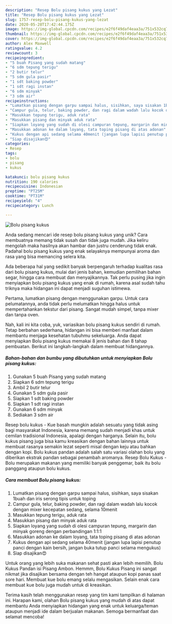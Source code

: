 ```yaml
---
description: "Resep Bolu pisang kukus yang Lezat"
title: "Resep Bolu pisang kukus yang Lezat"
slug: 1757-resep-bolu-pisang-kukus-yang-lezat
date: 2020-05-28T17:42:44.175Z
image: https://img-global.cpcdn.com/recipes/e2f6f49daf4eaa3a/751x532cq70/bolu-pisang-kukus-foto-resep-utama.jpg
thumbnail: https://img-global.cpcdn.com/recipes/e2f6f49daf4eaa3a/751x532cq70/bolu-pisang-kukus-foto-resep-utama.jpg
cover: https://img-global.cpcdn.com/recipes/e2f6f49daf4eaa3a/751x532cq70/bolu-pisang-kukus-foto-resep-utama.jpg
author: Alex Maxwell
ratingvalue: 4.2
reviewcount: 3
recipeingredient:
- "5 buah Pisang yang sudah matang"
- "6 sdm tepung terigu"
- "2 butir telur"
- "5 sdm gula pasir"
- "1 sdt baking powder"
- "1 sdt ragi instan"
- "6 sdm minyak"
- "3 sdm air"
recipeinstructions:
- "Lumatkan pisang dengan garpu sampai halus, sisihkan, saya sisakan 1buah dan iris serong tipis untuk toping"
- "Campur gula, telur, baking powder, dan ragi dalam wadah lalu kocok dengan mixer kecepatan sedang, selama 10menit"
- "Masukkan tepung terigu, aduk rata"
- "Masukkan pisang dan minyak aduk rata"
- "Siapkan loyang yang sudah di olesi campuran tepung, margarin dan minyak goreng dengan perbandingan 1:1:1"
- "Masukkan adonan ke dalam loyang, tata toping pisang di atas adonan"
- "Kukus dengan api sedang selama 40menit (jangan lupa lapisi penutup panci dengan kain bersih, jangan buka tutup panci selama mengukus)"
- "Siap disajikan😍"
categories:
- Resep
tags:
- bolu
- pisang
- kukus

katakunci: bolu pisang kukus 
nutrition: 190 calories
recipecuisine: Indonesian
preptime: "PT25M"
cooktime: "PT31M"
recipeyield: "4"
recipecategory: Lunch

---
```



![Bolu pisang kukus](https://img-global.cpcdn.com/recipes/e2f6f49daf4eaa3a/751x532cq70/bolu-pisang-kukus-foto-resep-utama.jpg)

Anda sedang mencari ide resep bolu pisang kukus yang unik? Cara membuatnya memang tidak susah dan tidak juga mudah. Jika keliru mengolah maka hasilnya akan hambar dan justru cenderung tidak enak. Padahal bolu pisang kukus yang enak selayaknya mempunyai aroma dan rasa yang bisa memancing selera kita.

Ada beberapa hal yang sedikit banyak berpengaruh terhadap kualitas rasa dari bolu pisang kukus, mulai dari jenis bahan, kemudian pemilihan bahan segar, hingga cara membuat dan menyajikannya. Tak perlu pusing jika ingin menyiapkan bolu pisang kukus yang enak di rumah, karena asal sudah tahu triknya maka hidangan ini dapat menjadi suguhan istimewa.

Pertama, lumatkan pisang dengan menggunakan garpu. Untuk cara pelumatannya, anda tidak perlu melumatkan hingga halus untuk mempertahankan tekstur dari pisang. Sangat mudah simpel, tanpa mixer dan tanpa oven.


Nah, kali ini kita coba, yuk, variasikan bolu pisang kukus sendiri di rumah. Tetap berbahan sederhana, hidangan ini bisa memberi manfaat dalam membantu menjaga kesehatan tubuhmu sekeluarga. Anda dapat menyiapkan Bolu pisang kukus memakai 8 jenis bahan dan 8 tahap pembuatan. Berikut ini langkah-langkah dalam membuat hidangannya.

<!--inarticleads1-->

##### Bahan-bahan dan bumbu yang dibutuhkan untuk menyiapkan Bolu pisang kukus:

1. Gunakan 5 buah Pisang yang sudah matang
1. Siapkan 6 sdm tepung terigu
1. Ambil 2 butir telur
1. Gunakan 5 sdm gula pasir
1. Siapkan 1 sdt baking powder
1. Siapkan 1 sdt ragi instan
1. Gunakan 6 sdm minyak
1. Sediakan 3 sdm air


Resep bolu kukus - Kue basah mungkin adalah sesuatu yang tidak asing bagi masyarakat Indonesia, karena memang sudah menjadi khas untuk cemilan tradisional Indonesia, apalagi dengan harganya. Selain itu, bolu kukus pisang juga bisa kamu kreasikan dengan bahan lainnya untuk membuat rasanya semakin lezat seperti misal dengan keju atau bahkan dengan kopi. Bolu kukus pandan adalah salah satu variasi olahan bolu yang diberikan ekstrak pandan sebagai penambah aromanya. Resep Bolu Kukus - Bolu merupakan makanan yang memiliki banyak penggemar, baik itu bolu panggang ataupun bolu kukus. 

<!--inarticleads2-->

##### Cara membuat Bolu pisang kukus:

1. Lumatkan pisang dengan garpu sampai halus, sisihkan, saya sisakan 1buah dan iris serong tipis untuk toping
1. Campur gula, telur, baking powder, dan ragi dalam wadah lalu kocok dengan mixer kecepatan sedang, selama 10menit
1. Masukkan tepung terigu, aduk rata
1. Masukkan pisang dan minyak aduk rata
1. Siapkan loyang yang sudah di olesi campuran tepung, margarin dan minyak goreng dengan perbandingan 1:1:1
1. Masukkan adonan ke dalam loyang, tata toping pisang di atas adonan
1. Kukus dengan api sedang selama 40menit (jangan lupa lapisi penutup panci dengan kain bersih, jangan buka tutup panci selama mengukus)
1. Siap disajikan😍


Untuk orang yang lebih suka makanan sehat pasti akan lebih memilih. Bolu Kukus Pandan isi Pisang Ambon. Hemmm, Bolu Kukus Pisang ini sangat nikmat jika disajikan bersama dengan teh hangat ataupun kopi panas saat sore hari. Membuat kue bolu emang selalu mengasikan. Selain enak cara membuat kue bolu juga mudah untuk di kreasikan. 

Terima kasih telah menggunakan resep yang tim kami tampilkan di halaman ini. Harapan kami, olahan Bolu pisang kukus yang mudah di atas dapat membantu Anda menyiapkan hidangan yang enak untuk keluarga/teman ataupun menjadi ide dalam berjualan makanan. Semoga bermanfaat dan selamat mencoba!
